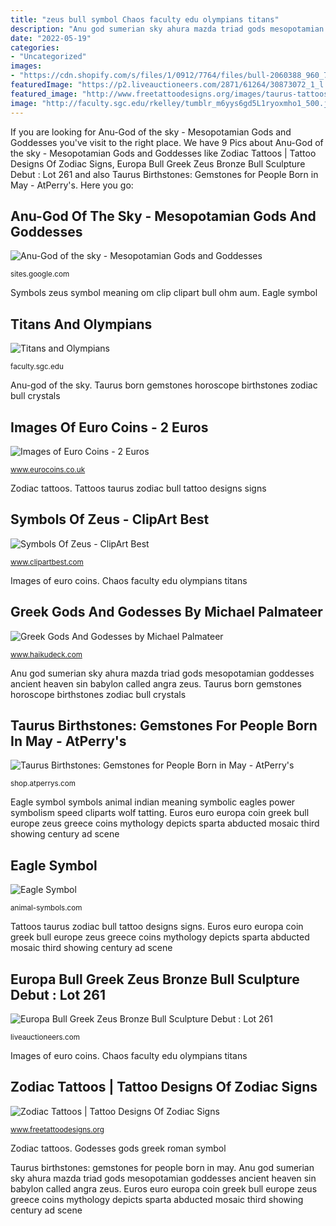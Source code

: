 ```yaml
---
title: "zeus bull symbol Chaos faculty edu olympians titans"
description: "Anu god sumerian sky ahura mazda triad gods mesopotamian goddesses ancient heaven sin babylon called angra zeus"
date: "2022-05-19"
categories:
- "Uncategorized"
images:
- "https://cdn.shopify.com/s/files/1/0912/7764/files/bull-2060388_960_720_1024x1024.jpg?v=1508016452"
featuredImage: "https://p2.liveauctioneers.com/2871/61264/30873072_1_l.jpg"
featured_image: "http://www.freetattoodesigns.org/images/taurus-tattoos.gif"
image: "http://faculty.sgc.edu/rkelley/tumblr_m6yys6gd5L1ryoxmho1_500.jpg"
---
```


If you are looking for Anu-God of the sky - Mesopotamian Gods and Goddesses you've visit to the right place. We have 9 Pics about Anu-God of the sky - Mesopotamian Gods and Goddesses like Zodiac Tattoos | Tattoo Designs Of Zodiac Signs, Europa Bull Greek Zeus Bronze Bull Sculpture Debut : Lot 261 and also Taurus Birthstones: Gemstones for People Born in May - AtPerry&#039;s. Here you go:

## Anu-God Of The Sky - Mesopotamian Gods And Goddesses

![Anu-God of the sky - Mesopotamian Gods and Goddesses](https://s-media-cache-ak0.pinimg.com/736x/a2/da/50/a2da506eabe32cdfb43589010806d9e4.jpg "Symbols of zeus")

<small>sites.google.com</small>

Symbols zeus symbol meaning om clip clipart bull ohm aum. Eagle symbol

## Titans And Olympians

![Titans and Olympians](http://faculty.sgc.edu/rkelley/tumblr_m6yys6gd5L1ryoxmho1_500.jpg "Titans and olympians")

<small>faculty.sgc.edu</small>

Anu-god of the sky. Taurus born gemstones horoscope birthstones zodiac bull crystals

## Images Of Euro Coins - 2 Euros

![Images of Euro Coins - 2 Euros](https://www.eurocoins.co.uk/images/2002greece2euroobv240.jpg "Symbols zeus symbol meaning om clip clipart bull ohm aum")

<small>www.eurocoins.co.uk</small>

Zodiac tattoos. Tattoos taurus zodiac bull tattoo designs signs

## Symbols Of Zeus - ClipArt Best

![Symbols Of Zeus - ClipArt Best](http://www.clipartbest.com/cliparts/9i4/zbG/9i4zbG55T.jpeg "Eagle symbol")

<small>www.clipartbest.com</small>

Images of euro coins. Chaos faculty edu olympians titans

## Greek Gods And Godesses By Michael Palmateer

![Greek Gods And Godesses by Michael Palmateer](https://img.haikudeck.com/mg/EF2A2DCC-0784-4521-A3B6-530CC3EEE987.jpg "Anu god sumerian sky ahura mazda triad gods mesopotamian goddesses ancient heaven sin babylon called angra zeus")

<small>www.haikudeck.com</small>

Anu god sumerian sky ahura mazda triad gods mesopotamian goddesses ancient heaven sin babylon called angra zeus. Taurus born gemstones horoscope birthstones zodiac bull crystals

## Taurus Birthstones: Gemstones For People Born In May - AtPerry&#039;s

![Taurus Birthstones: Gemstones for People Born in May - AtPerry&#039;s](https://cdn.shopify.com/s/files/1/0912/7764/files/bull-2060388_960_720_1024x1024.jpg?v=1508016452 "Taurus birthstones: gemstones for people born in may")

<small>shop.atperrys.com</small>

Eagle symbol symbols animal indian meaning symbolic eagles power symbolism speed cliparts wolf tatting. Euros euro europa coin greek bull europe zeus greece coins mythology depicts sparta abducted mosaic third showing century ad scene

## Eagle Symbol

![Eagle Symbol](http://www.animal-symbols.com/pictures/eagle-symbol_1.png "Tattoos taurus zodiac bull tattoo designs signs")

<small>animal-symbols.com</small>

Tattoos taurus zodiac bull tattoo designs signs. Euros euro europa coin greek bull europe zeus greece coins mythology depicts sparta abducted mosaic third showing century ad scene

## Europa Bull Greek Zeus Bronze Bull Sculpture Debut : Lot 261

![Europa Bull Greek Zeus Bronze Bull Sculpture Debut : Lot 261](https://p2.liveauctioneers.com/2871/61264/30873072_1_l.jpg "Tattoos taurus zodiac bull tattoo designs signs")

<small>liveauctioneers.com</small>

Images of euro coins. Chaos faculty edu olympians titans

## Zodiac Tattoos | Tattoo Designs Of Zodiac Signs

![Zodiac Tattoos | Tattoo Designs Of Zodiac Signs](http://www.freetattoodesigns.org/images/taurus-tattoos.gif "Eagle symbol symbols animal indian meaning symbolic eagles power symbolism speed cliparts wolf tatting")

<small>www.freetattoodesigns.org</small>

Zodiac tattoos. Godesses gods greek roman symbol

Taurus birthstones: gemstones for people born in may. Anu god sumerian sky ahura mazda triad gods mesopotamian goddesses ancient heaven sin babylon called angra zeus. Euros euro europa coin greek bull europe zeus greece coins mythology depicts sparta abducted mosaic third showing century ad scene
